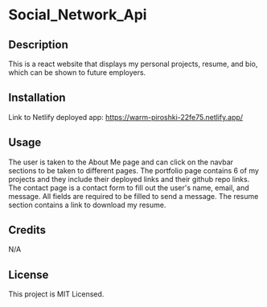 # Social_Network_Api

## Description

This is a react website that displays my personal projects, resume, and bio, which can be shown to future employers. 

## Installation
Link to Netlify deployed app:
https://warm-piroshki-22fe75.netlify.app/

## Usage

The user is taken to the About Me page and can click on the navbar sections to be taken to different pages. The portfolio page contains 6 of my projects and they include their deployed links and their github repo links. The contact page is a contact form to fill out the user's name, email, and message. All fields are required to be filled to send a message. The resume section contains a link to download my resume. 

## Credits
N/A

## License
This project is MIT Licensed.


